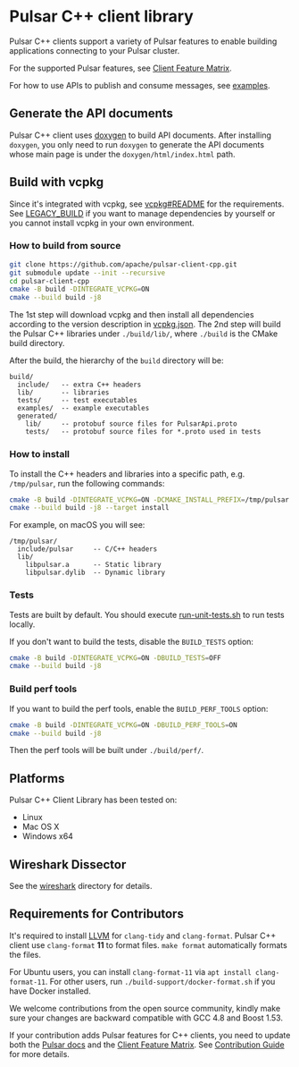 <!--

    Licensed to the Apache Software Foundation (ASF) under one
    or more contributor license agreements.  See the NOTICE file
    distributed with this work for additional information
    regarding copyright ownership.  The ASF licenses this file
    to you under the Apache License, Version 2.0 (the
    "License"); you may not use this file except in compliance
    with the License.  You may obtain a copy of the License at

      http://www.apache.org/licenses/LICENSE-2.0

    Unless required by applicable law or agreed to in writing,
    software distributed under the License is distributed on an
    "AS IS" BASIS, WITHOUT WARRANTIES OR CONDITIONS OF ANY
    KIND, either express or implied.  See the License for the
    specific language governing permissions and limitations
    under the License.

-->

# Pulsar C++ client library

Pulsar C++ clients support a variety of Pulsar features to enable building applications connecting to your Pulsar cluster.

For the supported Pulsar features, see [Client Feature Matrix](https://pulsar.apache.org/client-feature-matrix/).

For how to use APIs to publish and consume messages, see [examples](https://github.com/apache/pulsar-client-cpp/tree/main/examples).

## Generate the API documents

Pulsar C++ client uses [doxygen](https://www.doxygen.nl) to build API documents. After installing `doxygen`, you only need to run `doxygen` to generate the API documents whose main page is under the `doxygen/html/index.html` path.

## Build with vcpkg

Since it's integrated with vcpkg, see [vcpkg#README](https://github.com/microsoft/vcpkg#readme) for the requirements. See [LEGACY_BUILD](./LEGACY_BUILD.md) if you want to manage dependencies by yourself or you cannot install vcpkg in your own environment.

### How to build from source

```bash
git clone https://github.com/apache/pulsar-client-cpp.git
git submodule update --init --recursive
cd pulsar-client-cpp
cmake -B build -DINTEGRATE_VCPKG=ON
cmake --build build -j8
```

The 1st step will download vcpkg and then install all dependencies according to the version description in [vcpkg.json](./vcpkg.json). The 2nd step will build the Pulsar C++ libraries under `./build/lib/`, where `./build` is the CMake build directory.

After the build, the hierarchy of the `build` directory will be:

```
build/
  include/   -- extra C++ headers
  lib/       -- libraries
  tests/     -- test executables
  examples/  -- example executables
  generated/
    lib/     -- protobuf source files for PulsarApi.proto
    tests/   -- protobuf source files for *.proto used in tests
```

### How to install

To install the C++ headers and libraries into a specific path, e.g. `/tmp/pulsar`, run the following commands:

```bash
cmake -B build -DINTEGRATE_VCPKG=ON -DCMAKE_INSTALL_PREFIX=/tmp/pulsar
cmake --build build -j8 --target install
```

For example, on macOS you will see:

```
/tmp/pulsar/
  include/pulsar     -- C/C++ headers
  lib/
    libpulsar.a      -- Static library
    libpulsar.dylib  -- Dynamic library
```

### Tests

Tests are built by default. You should execute [run-unit-tests.sh](./run-unit-tests.sh) to run tests locally.

If you don't want to build the tests, disable the `BUILD_TESTS` option:

```bash
cmake -B build -DINTEGRATE_VCPKG=ON -DBUILD_TESTS=OFF
cmake --build build -j8
```

### Build perf tools

If you want to build the perf tools, enable the `BUILD_PERF_TOOLS` option:

```bash
cmake -B build -DINTEGRATE_VCPKG=ON -DBUILD_PERF_TOOLS=ON
cmake --build build -j8
```

Then the perf tools will be built under `./build/perf/`.

## Platforms

Pulsar C++ Client Library has been tested on:

- Linux
- Mac OS X
- Windows x64

## Wireshark Dissector

See the [wireshark](wireshark/) directory for details.

## Requirements for Contributors

It's required to install [LLVM](https://llvm.org/builds/) for `clang-tidy` and `clang-format`. Pulsar C++ client use `clang-format` **11** to format files. `make format` automatically formats the files.

For Ubuntu users, you can install `clang-format-11` via `apt install clang-format-11`. For other users, run `./build-support/docker-format.sh` if you have Docker installed.

We welcome contributions from the open source community, kindly make sure your changes are backward compatible with GCC 4.8 and Boost 1.53.

If your contribution adds Pulsar features for C++ clients, you need to update both the [Pulsar docs](https://pulsar.apache.org/docs/client-libraries/) and the [Client Feature Matrix](https://pulsar.apache.org/client-feature-matrix/). See [Contribution Guide](https://pulsar.apache.org/contribute/site-intro/#pages) for more details.
